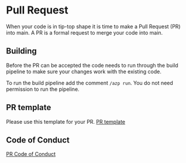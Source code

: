 # Pull Request
When your code is in tip-top shape it is time to make a Pull Request (PR) into main.  A PR is a
formal request to merge your code into main.

## Building
Before the PR can be accepted the code needs to run through the build pipeline to make sure your
changes work with the existing code.  

To run the build pipeline add the comment `/azp run`.  You do not need permission to run the
pipeline.

## PR template
Please use this template for your PR.
[PR template](pull_request_template.md)

## Code of Conduct  
[PR Code of Conduct](https://github.com/microsoft/WindowsAppSDK/blob/main/.github/CODE_OF_CONDUCT.md)